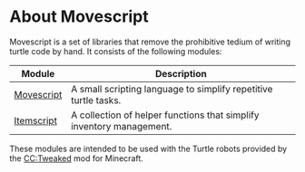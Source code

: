 # About Movescript

Movescript is a set of libraries that remove the prohibitive tedium of writing turtle code by hand. It consists of the following modules:

| Module                      | Description                                                          |
| --------------------------- | -------------------------------------------------------------------- |
| [Movescript](./movescript/) | A small scripting language to simplify repetitive turtle tasks.      |
| [Itemscript](./itemscript/) | A collection of helper functions that simplify inventory management. |

These modules are intended to be used with the Turtle robots provided by the [CC:Tweaked](https://tweaked.cc/) mod for Minecraft.
